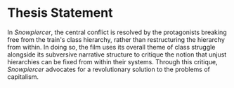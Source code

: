 # Thesis Statement
In *Snowpiercer*, the central conflict is resolved by the protagonists
breaking free from the train's class hierarchy, rather than restructuring the
hierarchy from within. In doing so, the film uses its overall theme of class
struggle alongside its subversive narrative structure to critique the notion
that unjust hierarchies can be fixed from within their systems. Through this
critique, *Snowpiercer* advocates for a revolutionary solution to the problems
of capitalism.
